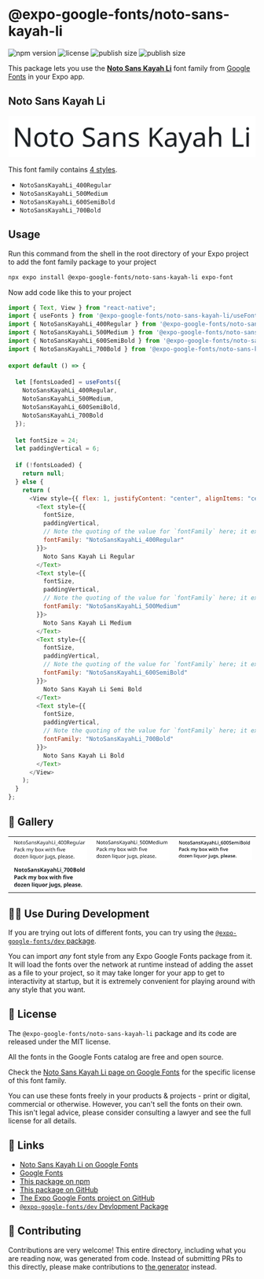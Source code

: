 # @expo-google-fonts/noto-sans-kayah-li

![npm version](https://flat.badgen.net/npm/v/@expo-google-fonts/noto-sans-kayah-li)
![license](https://flat.badgen.net/github/license/expo/google-fonts)
![publish size](https://flat.badgen.net/packagephobia/install/@expo-google-fonts/noto-sans-kayah-li)
![publish size](https://flat.badgen.net/packagephobia/publish/@expo-google-fonts/noto-sans-kayah-li)

This package lets you use the [**Noto Sans Kayah Li**](https://fonts.google.com/specimen/Noto+Sans+Kayah+Li) font family from [Google Fonts](https://fonts.google.com/) in your Expo app.

## Noto Sans Kayah Li

![Noto Sans Kayah Li](./font-family.png)

This font family contains [4 styles](#-gallery).

- `NotoSansKayahLi_400Regular`
- `NotoSansKayahLi_500Medium`
- `NotoSansKayahLi_600SemiBold`
- `NotoSansKayahLi_700Bold`

## Usage

Run this command from the shell in the root directory of your Expo project to add the font family package to your project

```sh
npx expo install @expo-google-fonts/noto-sans-kayah-li expo-font
```

Now add code like this to your project

```js
import { Text, View } from "react-native";
import { useFonts } from '@expo-google-fonts/noto-sans-kayah-li/useFonts';
import { NotoSansKayahLi_400Regular } from '@expo-google-fonts/noto-sans-kayah-li/400Regular';
import { NotoSansKayahLi_500Medium } from '@expo-google-fonts/noto-sans-kayah-li/500Medium';
import { NotoSansKayahLi_600SemiBold } from '@expo-google-fonts/noto-sans-kayah-li/600SemiBold';
import { NotoSansKayahLi_700Bold } from '@expo-google-fonts/noto-sans-kayah-li/700Bold';

export default () => {

  let [fontsLoaded] = useFonts({
    NotoSansKayahLi_400Regular, 
    NotoSansKayahLi_500Medium, 
    NotoSansKayahLi_600SemiBold, 
    NotoSansKayahLi_700Bold
  });

  let fontSize = 24;
  let paddingVertical = 6;

  if (!fontsLoaded) {
    return null;
  } else {
    return (
      <View style={{ flex: 1, justifyContent: "center", alignItems: "center" }}>
        <Text style={{
          fontSize,
          paddingVertical,
          // Note the quoting of the value for `fontFamily` here; it expects a string!
          fontFamily: "NotoSansKayahLi_400Regular"
        }}>
          Noto Sans Kayah Li Regular
        </Text>
        <Text style={{
          fontSize,
          paddingVertical,
          // Note the quoting of the value for `fontFamily` here; it expects a string!
          fontFamily: "NotoSansKayahLi_500Medium"
        }}>
          Noto Sans Kayah Li Medium
        </Text>
        <Text style={{
          fontSize,
          paddingVertical,
          // Note the quoting of the value for `fontFamily` here; it expects a string!
          fontFamily: "NotoSansKayahLi_600SemiBold"
        }}>
          Noto Sans Kayah Li Semi Bold
        </Text>
        <Text style={{
          fontSize,
          paddingVertical,
          // Note the quoting of the value for `fontFamily` here; it expects a string!
          fontFamily: "NotoSansKayahLi_700Bold"
        }}>
          Noto Sans Kayah Li Bold
        </Text>
      </View>
    );
  }
};
```

## 🔡 Gallery


||||
|-|-|-|
|![NotoSansKayahLi_400Regular](./400Regular/NotoSansKayahLi_400Regular.ttf.png)|![NotoSansKayahLi_500Medium](./500Medium/NotoSansKayahLi_500Medium.ttf.png)|![NotoSansKayahLi_600SemiBold](./600SemiBold/NotoSansKayahLi_600SemiBold.ttf.png)||
|![NotoSansKayahLi_700Bold](./700Bold/NotoSansKayahLi_700Bold.ttf.png)||||


## 👩‍💻 Use During Development

If you are trying out lots of different fonts, you can try using the [`@expo-google-fonts/dev` package](https://github.com/expo/google-fonts/tree/master/font-packages/dev#readme).

You can import _any_ font style from any Expo Google Fonts package from it. It will load the fonts over the network at runtime instead of adding the asset as a file to your project, so it may take longer for your app to get to interactivity at startup, but it is extremely convenient for playing around with any style that you want.


## 📖 License

The `@expo-google-fonts/noto-sans-kayah-li` package and its code are released under the MIT license.

All the fonts in the Google Fonts catalog are free and open source.

Check the [Noto Sans Kayah Li page on Google Fonts](https://fonts.google.com/specimen/Noto+Sans+Kayah+Li) for the specific license of this font family.

You can use these fonts freely in your products & projects - print or digital, commercial or otherwise. However, you can't sell the fonts on their own. This isn't legal advice, please consider consulting a lawyer and see the full license for all details.

## 🔗 Links

- [Noto Sans Kayah Li on Google Fonts](https://fonts.google.com/specimen/Noto+Sans+Kayah+Li)
- [Google Fonts](https://fonts.google.com/)
- [This package on npm](https://www.npmjs.com/package/@expo-google-fonts/noto-sans-kayah-li)
- [This package on GitHub](https://github.com/expo/google-fonts/tree/master/font-packages/noto-sans-kayah-li)
- [The Expo Google Fonts project on GitHub](https://github.com/expo/google-fonts)
- [`@expo-google-fonts/dev` Devlopment Package](https://github.com/expo/google-fonts/tree/master/font-packages/dev)

## 🤝 Contributing

Contributions are very welcome! This entire directory, including what you are reading now, was generated from code. Instead of submitting PRs to this directly, please make contributions to [the generator](https://github.com/expo/google-fonts/tree/master/packages/generator) instead.
